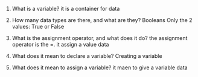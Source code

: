 1. What is a variable?
it is a container for data

2. How many data types are there, and what are they?
Booleans
Only the 2 values: True or False

3. What is the assignment operator, and what does it do?
the assignment operator is the =. it assign a value data

4. What does it mean to declare a variable?
Creating a variable

5. What does it mean to assign a variable?
it maen to give a variable data